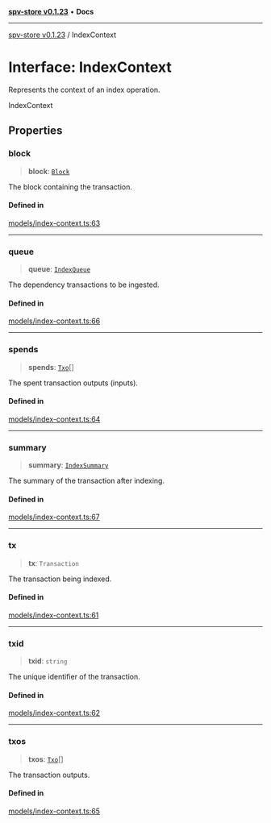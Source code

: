 [**spv-store v0.1.23**](../README.md) • **Docs**

***

[spv-store v0.1.23](../globals.md) / IndexContext

# Interface: IndexContext

Represents the context of an index operation.

 IndexContext

## Properties

### block

> **block**: [`Block`](../classes/Block.md)

The block containing the transaction.

#### Defined in

[models/index-context.ts:63](https://github.com/bitcoin-sv/spv-store/blob/63abe80bc44b9b9c7e00ccf1d6227aea5ee85646/src/models/index-context.ts#L63)

***

### queue

> **queue**: [`IndexQueue`](../type-aliases/IndexQueue.md)

The dependency transactions to be ingested.

#### Defined in

[models/index-context.ts:66](https://github.com/bitcoin-sv/spv-store/blob/63abe80bc44b9b9c7e00ccf1d6227aea5ee85646/src/models/index-context.ts#L66)

***

### spends

> **spends**: [`Txo`](../classes/Txo.md)[]

The spent transaction outputs (inputs).

#### Defined in

[models/index-context.ts:64](https://github.com/bitcoin-sv/spv-store/blob/63abe80bc44b9b9c7e00ccf1d6227aea5ee85646/src/models/index-context.ts#L64)

***

### summary

> **summary**: [`IndexSummary`](../type-aliases/IndexSummary.md)

The summary of the transaction after indexing.

#### Defined in

[models/index-context.ts:67](https://github.com/bitcoin-sv/spv-store/blob/63abe80bc44b9b9c7e00ccf1d6227aea5ee85646/src/models/index-context.ts#L67)

***

### tx

> **tx**: `Transaction`

The transaction being indexed.

#### Defined in

[models/index-context.ts:61](https://github.com/bitcoin-sv/spv-store/blob/63abe80bc44b9b9c7e00ccf1d6227aea5ee85646/src/models/index-context.ts#L61)

***

### txid

> **txid**: `string`

The unique identifier of the transaction.

#### Defined in

[models/index-context.ts:62](https://github.com/bitcoin-sv/spv-store/blob/63abe80bc44b9b9c7e00ccf1d6227aea5ee85646/src/models/index-context.ts#L62)

***

### txos

> **txos**: [`Txo`](../classes/Txo.md)[]

The transaction outputs.

#### Defined in

[models/index-context.ts:65](https://github.com/bitcoin-sv/spv-store/blob/63abe80bc44b9b9c7e00ccf1d6227aea5ee85646/src/models/index-context.ts#L65)

